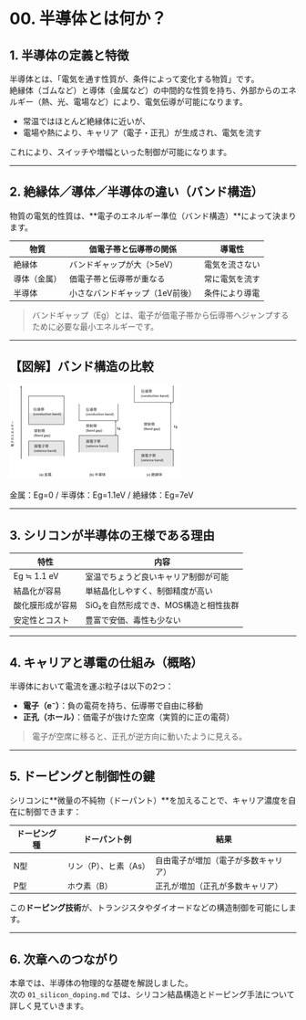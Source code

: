 # 00. 半導体とは何か？

## 1. 半導体の定義と特徴

半導体とは、「電気を通す性質が、条件によって変化する物質」です。  
絶縁体（ゴムなど）と導体（金属など）の中間的な性質を持ち、外部からのエネルギー（熱、光、電場など）により、電気伝導が可能になります。

- 常温ではほとんど絶縁体に近いが、
- 電場や熱により、キャリア（電子・正孔）が生成され、電気を流す

これにより、スイッチや増幅といった制御が可能になります。

---

## 2. 絶縁体／導体／半導体の違い（バンド構造）

物質の電気的性質は、**電子のエネルギー準位（バンド構造）**によって決まります。

| 物質       | 価電子帯と伝導帯の関係       | 導電性             |
|------------|------------------------------|--------------------|
| 絶縁体     | バンドギャップが大（>5eV）   | 電気を流さない     |
| 導体（金属）| 価電子帯と伝導帯が重なる     | 常に電気を流す     |
| 半導体     | 小さなバンドギャップ（1eV前後）| 条件により導電     |

> バンドギャップ（Eg）とは、電子が価電子帯から伝導帯へジャンプするために必要な最小エネルギーです。

---

## 【図解】バンド構造の比較

![バンド構造の比較](imgs/band_structure_comparison.png)

金属：Eg=0 / 半導体：Eg=1.1eV / 絶縁体：Eg=7eV

---

## 3. シリコンが半導体の王様である理由

| 特性              | 内容                                          |
|-------------------|-----------------------------------------------|
| Eg ≒ 1.1 eV       | 室温でちょうど良いキャリア制御が可能         |
| 結晶化が容易      | 単結晶化しやすく、制御精度が高い             |
| 酸化膜形成が容易  | SiO₂を自然形成でき、MOS構造と相性抜群       |
| 安定性とコスト    | 豊富で安価、毒性も少ない                     |

---

## 4. キャリアと導電の仕組み（概略）

半導体において電流を運ぶ粒子は以下の2つ：

- **電子（e⁻）**：負の電荷を持ち、伝導帯で自由に移動  
- **正孔（ホール）**：価電子が抜けた空席（実質的に正の電荷）

> 電子が空席に移ると、正孔が逆方向に動いたように見える。

---

## 5. ドーピングと制御性の鍵

シリコンに**微量の不純物（ドーパント）**を加えることで、キャリア濃度を自在に制御できます：

| ドーピング種 | ドーパント例        | 結果                             |
|--------------|---------------------|----------------------------------|
| N型          | リン（P）、ヒ素（As）| 自由電子が増加（電子が多数キャリア） |
| P型          | ホウ素（B）          | 正孔が増加（正孔が多数キャリア）     |

この**ドーピング技術**が、トランジスタやダイオードなどの構造制御を可能にします。

---

## 6. 次章へのつながり

本章では、半導体の物理的な基礎を解説しました。  
次の `01_silicon_doping.md` では、シリコン結晶構造とドーピング手法について詳しく見ていきます。
